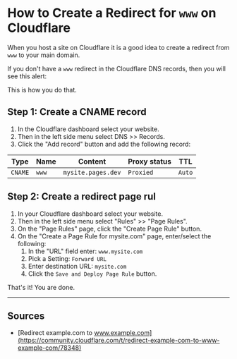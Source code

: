 <script lang="ts">
  import { Highlight } from "/src/components";

  const code = "Add an A, AAAA, or CNAME record for www so that www.mysite.com will resolve.";
</script>

# How to Create a Redirect for `www` on Cloudflare

When you host a site on Cloudflare it is a good idea to create a redirect from `www` to your main domain.

If you don't have a `www` redirect in the Cloudflare DNS records, then you will see this alert: 

<Highlight 
  language="python"
  code={code}
  lineNumbers={false}
/>

This is how you do that.


## Step 1: Create a CNAME record

1. In the Cloudflare dashboard select your website.
2. Then in the left side menu select DNS >> Records.
3. Click the "Add record" button and add the following record:

| Type | Name | Content | Proxy status | TTL |
| ---- | ---- | ------- | ------------ | --- |
| `CNAME` | `www` | `mysite.pages.dev` | `Proxied` | `Auto` |


## Step 2: Create a redirect page rul

1. In your Cloudflare dashboard select your website.
2. Then in the left side menu select "Rules" >> "Page Rules".
3. On the "Page Rules" page, click the "Create Page Rule" button.
4. On the "Create a Page Rule for mysite.com" page, enter/select the following:
    1. In the "URL" field enter: `www.mysite.com`
    2. Pick a Setting: `Forward URL`
    3. Enter destination URL: `mysite.com`
    4. Click the `Save and Deploy Page Rule` button.

That's it! You are done.

---

## Sources

* [Redirect example.com to www.example.com](https://community.cloudflare.com/t/redirect-example-com-to-www-example-com/78348)
